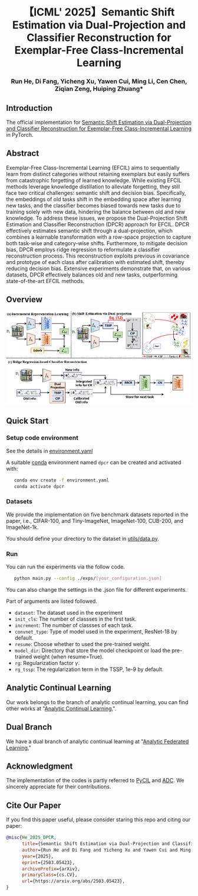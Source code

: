 <div align="center">
  
# 【ICML' 2025】Semantic Shift Estimation via Dual-Projection and Classifier Reconstruction for Exemplar-Free Class-Incremental Learning
###  Run He, Di Fang, Yicheng Xu, Yawen Cui, Ming Li, Cen Chen, Ziqian Zeng, Huiping Zhuang* 
  
</div>

## Introduction
The official implementation for [Semantic Shift Estimation via Dual-Projection and Classifier Reconstruction for Exemplar-Free Class-Incremental Learning](https://arxiv.org/abs/2503.05423) in PyTorch.

## Abstract
Exemplar-Free Class-Incremental Learning (EFCIL) aims to sequentially learn from distinct categories without retaining exemplars but easily suffers from catastrophic forgetting of learned knowledge. While existing EFCIL methods leverage knowledge distillation to alleviate forgetting, they still face two critical challenges: semantic shift and decision bias. Specifically, the embeddings of old tasks shift in the embedding space after learning new tasks, and the classifier becomes biased towards new tasks due to training solely with new data, hindering the balance between old and new knowledge. To address these issues, we propose the Dual-Projection Shift Estimation and Classifier Reconstruction (DPCR) approach for EFCIL. DPCR effectively estimates semantic shift through a dual-projection, which combines a learnable transformation with a row-space projection to capture both task-wise and category-wise shifts. Furthermore, to mitigate decision bias, DPCR employs ridge regression to reformulate a classifier reconstruction process. This reconstruction exploits previous in covariance and prototype of each class after calibration with estimated shift, thereby reducing decision bias. Extensive experiments demonstrate that, on various datasets, DPCR effectively balances old and new tasks, outperforming state-of-the-art EFCIL methods.

## Overview

<div align="center">
<img src="imgs/dpcr.png" width="800px">
</div>

## Quick Start

### Setup code environment

See the details in [environment.yaml](environment.yaml)

A suitable [conda](https://conda.io/) environment named `dpcr` can be created and activated with:
```Bash
   conda env create -f environment.yaml
   conda activate dpcr
```

### Datasets

We provide the implementation on five benchmark datasets reported in the paper, i.e., CIFAR-100, and Tiny-ImageNet, ImageNet-100, CUB-200, and ImageNet-1k. 

You should define your directory to the dataset in [utils/data.py](utils/data.py).

### Run

You can run the experiments via the follow code.

```Bash
   python main.py --config ./exps/[your_configuration.json]
```
You can also change the settings in the .json file for different experiments. 

Part of arguments are listed followed.
- `dataset`: The dataset used in the experiment
- `init_cls`: The number of classses in the first task.
- `increment`: The number of classses of each task.
- `convnet_type`: Type of model used in the experiment, ResNet-18 by default. 
- `resume`: Choose whether to used the pre-trained weight.
- `model_dir`: Directory that store the model checkpoint or load the pre-trained weight (when resume=True). 
- `rg`: Regularization factor $\gamma$.
- `rg_tssp`: The regularization term in the TSSP, 1e-9 by default.


## Analytic Continual Learning

Our work belongs to the branch of analytic continual learning, you can find other works at "[Analytic Continual Learning.](https://github.com/ZHUANGHP/Analytic-continual-learning)".

## Dual Branch

We have a dual branch of analytic continual learning at "[Analytic Federated Learning.](https://github.com/ZHUANGHP/Analytic-federated-learning)" 

## Acknowledgment

The implementation of the codes is partly referred to [PyCIL](https://github.com/LAMDA-CL/PyCIL) and [ADC](https://github.com/dipamgoswami/ADC). We sincerely appreciate for their contributions.

## Cite Our Paper
If you find this paper useful, please consider staring this repo and citing our paper:
```bib
@misc{He_2025_DPCR,
      title={Semantic Shift Estimation via Dual-Projection and Classifier Reconstruction for Exemplar-Free Class-Incremental Learning}, 
      author={Run He and Di Fang and Yicheng Xu and Yawen Cui and Ming Li and Cen Chen and Ziqian Zeng and Huiping Zhuang},
      year={2025},
      eprint={2503.05423},
      archivePrefix={arXiv},
      primaryClass={cs.CV},
      url={https://arxiv.org/abs/2503.05423}, 
}
```
